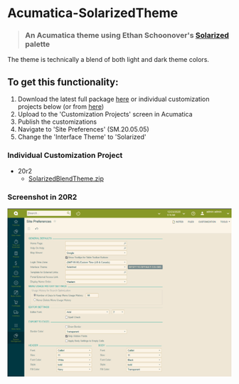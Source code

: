 # Acumatica-SolarizedTheme
> ### An Acumatica theme using Ethan Schoonover's [Solarized](https://ethanschoonover.com/solarized/) palette

The theme is technically a blend of both light and dark theme colors.

## To get this functionality:
1. Download the latest full package [here](https://github.com/beardedmogul/Acumatica-SolarizedTheme/releases/download/20r2/SolarizedBlendTheme.zip) or individual customization projects below (or from [here](20r2/))
1. Upload to the 'Customization Projects' screen in Acumatica
1. Publish the customizations
1. Navigate to 'Site Preferences' (SM.20.05.05)
1. Change the 'Interface Theme' to 'Solarized'

### Individual Customization Project
* 20r2
  * [SolarizedBlendTheme.zip](https://github.com/beardedmogul/Acumatica-SolarizedTheme/raw/20r2/20r2/SolarizedBlendTheme.zip)

### Screenshot in 20R2
![screenshot](/20r2/theme.png)
